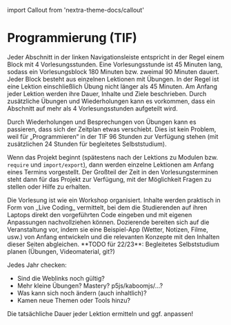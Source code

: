 import Callout from 'nextra-theme-docs/callout'

# Programmierung (TIF)

Jeder Abschnitt in der linken Navigationsleiste 
entspricht in der Regel einem Block mit 4 
Vorlesungsstunden. Eine Vorlesungsstunde ist 45 Minuten
lang, sodass ein Vorlesungsblock 180 Minuten bzw. 
zweimal 90 Minuten dauert. Jeder Block besteht aus 
einzelnen Lektionen mit Übungen. In der Regel ist eine 
Lektion einschließlich Übung nicht länger als 45 
Minuten. Am Anfang jeder Lektion werden ihre 
Dauer, Inhalte und Ziele beschrieben. Durch 
zusätzliche Übungen und Wiederholungen kann es
vorkommen, dass ein Abschnitt auf mehr als 4 
Vorlesungsstunden aufgeteilt wird.

Durch Wiederholungen und Besprechungen von
Übungen kann es passieren, dass sich der
Zeitplan etwas verschiebt. Dies ist kein Problem,
weil für „Programmieren“ in der TIF 96 Stunden
zur Verfügung stehen (mit zusätzlichen 24 
Stunden für begleitetes Selbststudium).

Wenn das Projekt beginnt (spätestens nach
der Lektions zu Modulen bzw. `require` und 
`import/export`),
dann werden einzelne Lektionen am Anfang
eines Termins vorgestellt. Der Großteil der
Zeit in den Vorlesungsterminen steht dann 
für das Projekt zur Verfügung, mit der 
Möglichkeit Fragen zu stellen oder Hilfe zu
erhalten.

<Callout>
  Die Vorlesung ist wie ein Workshop organisiert. Inhalte werden 
  praktisch in Form von _Live Coding_ vermittelt, bei dem die 
  Studierenden auf ihren Laptops direkt den vorgeführten Code 
  eingeben und mit eigenen Anpassungen nachvollziehen können. 
</Callout>

<Callout type="warning" emoji="✅">
  Dozierende bereiten sich auf die Veranstaltung vor, indem sie 
  eine Beispiel-App (Wetter, Notizen, Filme, usw.) von Anfang 
  entwickeln und die relevanten Konzepte mit den Inhalten dieser
  Seiten abgleichen.
</Callout>

<Callout type="error" emoji="‼️">
**TODO für 22/23**: Begleitetes Selbststudium 
planen (Übungen, Videomaterial, git?)

Jedes Jahr checken:

- Sind die Weblinks noch gültig?
- Mehr kleine Übungen? Mastery? p5js/kaboomjs/…?
- Was kann sich noch ändern (auch inhaltlich)?
- Kamen neue Themen oder Tools hinzu?

Die tatsächliche Dauer jeder Lektion ermitteln und ggf. anpassen!
</Callout>